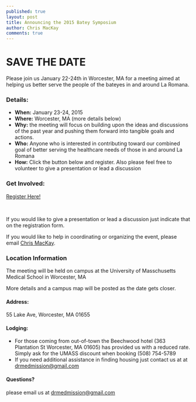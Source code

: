 ```yaml
---
published: true
layout: post
title: Announcing the 2015 Batey Symposium
author: Chris MacKay
comments: true
---
```


# SAVE THE DATE

Please join us January 22-24th in Worcester, MA for a meeting aimed 
at helping us better serve the people of the bateyes in and around La Romana.
            
### Details:

- **When:** January 23-24, 2015
- **Where:** Worcester, MA (more details below)
- **Why:** the meeting will focus on building upon the ideas 
and discussions of the past year and pushing them forward into tangible 
goals and actions.
- **Who:** Anyone who is interested in contributing toward our combined goal
of better serving the healthcare needs of those in and around La Romana
- **How:** Click the button below and register. Also please feel 
free to volunteer to give a presentation or lead a discussion

### Get Involved:

<a target="_blank" class="btn btn-primary btn-lg" href="https://adobeformscentral.com/?f=MawLgKsUk3f5T1dSurr3KQ">Register Here!</a>

<br />

If you would like to give a presentation or lead a discussion just 
indicate that on the registration form.

If you would like to help in coordinating or organizing the 
event, please email [Chris MacKay](mailto:crmackay@gmail.com).

### Location Information
                
The meeting will be held on campus at the University of Masschusetts Medical School in Worcester, MA

More details and a campus map will be posted as the date gets closer.

#### Address:

55 Lake Ave, Worcester, MA 01655

#### Lodging:

- For those coming from out-of-town the Beechwood hotel 
(363 Plantation St  Worcester, MA 01605) has provided us with a reduced rate. 
Simply ask for the UMASS discount when booking (508) 754-5789
- If you need additional assistance in finding housing just contact us at at 
[drmedmission@gmail.com](mailto:drmedmission@gmail.com)
                
#### Questions?

please email us at [drmedmission@gmail.com](mailto:drmedmission@gmail.com)

